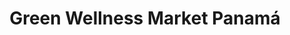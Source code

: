 ---
title: "Green Wellness Market Panamá"
url: /panama/green-wellness-market-panama/
shop: granja
---